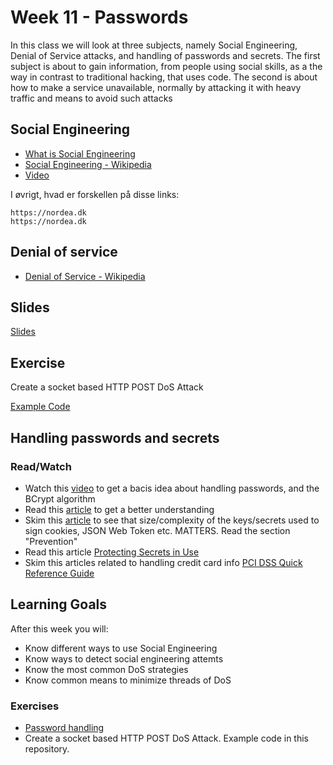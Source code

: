 # Week 11 - Passwords

In this class we will look at three subjects,
namely Social Engineering, Denial of Service attacks, and handling of passwords and secrets.
The first subject is about to gain information,
from people using social skills,
as a the way in contrast to traditional hacking,
that uses code.
The second is about how to make a service unavailable,
normally by attacking it with heavy traffic and means to avoid such attacks

## Social Engineering

* [What is Social Engineering](https://www.csoonline.com/article/2124681/social-engineering/what-is-social-engineering.html)
* [Social Engineering - Wikipedia](https://en.wikipedia.org/wiki/Social_engineering_(security))
* [Video](https://youtu.be/lc7scxvKQOo)

I øvrigt, hvad er forskellen på disse links:
```
https://nordea.dk
https://nοrdeа.dk
```

## Denial of service

* [Denial of Service - Wikipedia](https://en.wikipedia.org/wiki/Denial-of-service_attack)

## Slides

[Slides](https://github.com/SecurityDatFall2018/Week-13/blob/master/Social%20Engineering%20and%20DoS.pptx)

## Exercise

Create a socket based HTTP POST DoS Attack

[Example Code](https://github.com/SecurityDatFall2018/Week-13-Code)

## Handling passwords and secrets

### Read/Watch

- Watch this [video](https://www.youtube.com/watch?v=O6cmuiTBZVs) to get a bacis idea about handling passwords, and the BCrypt algorithm
- Read this [article](http://dustwell.com/how-to-handle-passwords-bcrypt.html) to get a better understanding
- Skim this [article]() to see that size/complexity of the keys/secrets used to sign cookies, JSON Web Token etc. MATTERS. Read the section "Prevention"
- Read this article [Protecting Secrets in Use](https://www.unboundtech.com/protecting-secrets-in-use-the-long-version/)
- Skim this articles related to handling credit card info [PCI DSS Quick Reference Guide](https://www.pcisecuritystandards.org/documents/PCI%20SSC%20Quick%20Reference%20Guide.pdf)


## Learning Goals

After this week you will:

* Know different ways to use Social Engineering
* Know ways to detect social engineering attemts
* Know the most common DoS strategies
* Know common means to minimize threads of DoS

### Exercises

* [Password handling](https://docs.google.com/document/d/1eS3u_N6LQtYgBWa21iW9t17lRJElmlVAQA131SoNO78/edit?usp=sharing)
*  Create a socket based HTTP POST DoS Attack. Example code in this repository.
